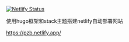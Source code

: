 [![Netlify Status](https://api.netlify.com/api/v1/badges/07ef6550-9585-4178-b2f7-415c0e6a87c7/deploy-status)](https://app.netlify.com/sites/pzb/deploys)

使用hugo框架和stack主题搭建netlify自动部署网站



<https://pzb.netlify.app/>
